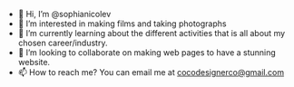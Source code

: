 - 👋 Hi, I’m @sophianicolev
- 👀 I’m interested in making films and taking photographs
- 🌱 I’m currently learning about the different activities that is all about my chosen career/industry. 
- 💞️ I’m looking to collaborate on making web pages to have a stunning website. 
- 📫 How to reach me? You can email me at cocodesignerco@gmail.com

<!---
sophianicolev/sophianicolev is a ✨ special ✨ repository because its `README.md` (this file) appears on your GitHub profile.
You can click the Preview link to take a look at your changes.
--->

